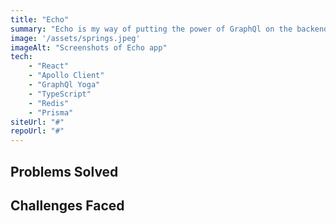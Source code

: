 ```yaml
---
title: "Echo"
summary: "Echo is my way of putting the power of GraphQl on the backend and the frontend when put together. GraphQl is amazing technology."
image: '/assets/springs.jpeg'
imageAlt: "Screenshots of Echo app"
tech:
    - "React"
    - "Apollo Client"
    - "GraphQl Yoga"
    - "TypeScript"
    - "Redis"
    - "Prisma"
siteUrl: "#"
repoUrl: "#"
---
```


## Problems Solved


## Challenges Faced